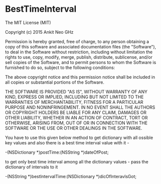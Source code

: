 # BestTimeInterval

The MIT License (MIT)

Copyright (c) 2015 Ankit Neo GHz

Permission is hereby granted, free of charge, to any person obtaining a copy
of this software and associated documentation files (the "Software"), to deal
in the Software without restriction, including without limitation the rights
to use, copy, modify, merge, publish, distribute, sublicense, and/or sell
copies of the Software, and to permit persons to whom the Software is
furnished to do so, subject to the following conditions:

The above copyright notice and this permission notice shall be included in all
copies or substantial portions of the Software.

THE SOFTWARE IS PROVIDED "AS IS", WITHOUT WARRANTY OF ANY KIND, EXPRESS OR
IMPLIED, INCLUDING BUT NOT LIMITED TO THE WARRANTIES OF MERCHANTABILITY,
FITNESS FOR A PARTICULAR PURPOSE AND NONINFRINGEMENT. IN NO EVENT SHALL THE
AUTHORS OR COPYRIGHT HOLDERS BE LIABLE FOR ANY CLAIM, DAMAGES OR OTHER
LIABILITY, WHETHER IN AN ACTION OF CONTRACT, TORT OR OTHERWISE, ARISING FROM,
OUT OF OR IN CONNECTION WITH THE SOFTWARE OR THE USE OR OTHER DEALINGS IN THE
SOFTWARE.



You have to use this given below method to get dictionary with all ossible key values and also there is a best time interval value with it - 

-(NSDictionary *)postTime:(NSString *)dateOfPost; 

to get only best time interval among all the dictionary values - pass the dictionary of intervals to it

-(NSString *)bestIntervalTime:(NSDictionary *)dicOfInteravlsGot;

